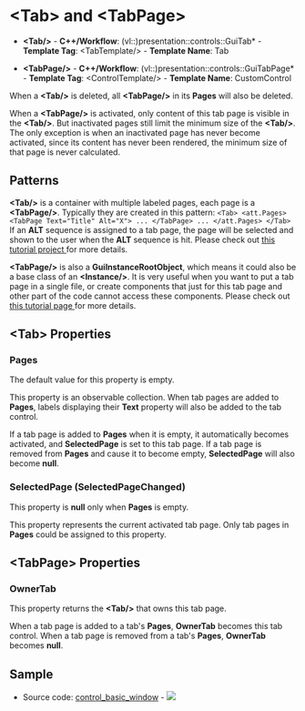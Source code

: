 # \<Tab\> and \<TabPage\>

- **\<Tab/\>** - **C++/Workflow**: (vl::)presentation::controls::GuiTab* - **Template Tag**: \<TabTemplate/\> - **Template Name**: Tab

- **\<TabPage/\>** - **C++/Workflow**: (vl::)presentation::controls::GuiTabPage* - **Template Tag**: \<ControlTemplate/\> - **Template Name**: CustomControl

When a **\<Tab/\>** is deleted, all **\<TabPage/\>** in its **Pages** will also be deleted.

When a **\<TabPage/\>** is activated, only content of this tab page is visible in the **\<Tab/\>**. But inactivated pages still limit the minimum size of the **\<Tab/\>**. The only exception is when an inactivated page has never become activated, since its content has never been rendered, the minimum size of that page is never calculated.

## Patterns

**\<Tab/\>** is a container with multiple labeled pages, each page is a **\<TabPage/\>**. Typically they are created in this pattern: ``` <Tab> <att.Pages> <TabPage Text="Title" Alt="X"> ... </TabPage> ... </att.Pages> </Tab> ``` If an **ALT** sequence is assigned to a tab page, the page will be selected and shown to the user when the **ALT** sequence is hit. Please check out [ this tutorial project ](https://github.com/vczh-libraries/Release/blob/master/Tutorial/GacUI_Controls/Animation/UI/Resource.xml) for more details.

**\<TabPage/\>** is also a **GuiInstanceRootObject**, which means it could also be a base class of an **\<Instance/\>**. It is very useful when you want to put a tab page in a single file, or create components that just for this tab page and other part of the code cannot access these components. Please check out [ this tutorial page ](https://github.com/vczh-libraries/Release/tree/master/Tutorial/GacUI_Controls/ListControls) for more details.

## \<Tab\> Properties

### Pages

The default value for this property is empty.

This property is an observable collection. When tab pages are added to **Pages**, labels displaying their **Text** property will also be added to the tab control.

If a tab page is added to **Pages** when it is empty, it automatically becomes activated, and **SelectedPage** is set to this tab page. If a tab page is removed from **Pages** and cause it to become empty, **SelectedPage** will also become **null**.

### SelectedPage (SelectedPageChanged)

This property is **null** only when **Pages** is empty.

This property represents the current activated tab page. Only tab pages in **Pages** could be assigned to this property.

## \<TabPage\> Properties

### OwnerTab

This property returns the **\<Tab/\>** that owns this tab page.

When a tab page is added to a tab's **Pages**, **OwnerTab** becomes this tab control. When a tab page is removed from a tab's **Pages**, **OwnerTab** becomes **null**.

## Sample

- Source code: [control_basic_window](https://github.com/vczh-libraries/Release/blob/master/SampleForDoc/GacUI/XmlRes/control_basic_window/Resource.xml) - ![](https://gaclib.net/doc/gacui/control_basic_window.gif)

